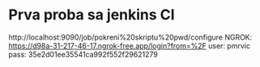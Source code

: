 # Prva proba sa jenkins CI
http://localhost:9090/job/pokreni%20skriptu%20pwd/configure
NGROK: https://d98a-31-217-46-17.ngrok-free.app/login?from=%2F
user: pmrvic
pass: 35e2d01ee35541ca992f552f29621279

